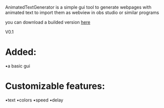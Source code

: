 AnimatedTextGenerator is a simple gui tool to generate webpages with animated text to import them as webview in obs studio or similar programs 

you can download a builded version [here](http://billyexe.wtf/AnimatedTextGenerator/AnimatedTextGenerator.exe)

V0.1
# Added:
•a basic gui

# Customizable features:
•text
•colors
•speed
•delay
